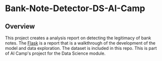 # Bank-Note-Detector-DS-AI-Camp

## Overview
This project creates a analysis report on detecting the legitimacy of bank notes. The [Flask](https://ds-ai-camp-dhandeep.dhand33p.repl.co/#page-top) is a report that is a walkthrough of the development of the model and data exploration. The dataset is included in this repo.  This is part of AI Camp's project for the Data Science module. 
